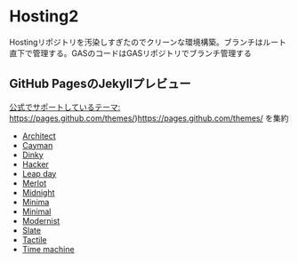 # Hosting2
Hostingリポジトリを汚染しすぎたのでクリーンな環境構築。ブランチはルート直下で管理する。GASのコードはGASリポジトリでブランチ管理する

## GitHub PagesのJekyllプレビュー
[公式でサポートしているテーマ: ](https://pages.github.com/themes/)https://pages.github.com/themes/)https://pages.github.com/themes/ を集約

- [Architect](https://shimajima-eiji.github.io/Hosting_demo_jekyll_Architect/)
- [Cayman](https://shimajima-eiji.github.io/Hosting_demo_jekyll_Cayman/)
- [Dinky](https://shimajima-eiji.github.io/Hosting_demo_jekyll_Dinky/)
- [Hacker](https://shimajima-eiji.github.io/Hosting_demo_jekyll_Hacker/)
- [Leap day](https://shimajima-eiji.github.io/Hosting_demo_jekyll_Leap-day/)
- [Merlot](https://shimajima-eiji.github.io/Hosting_demo_jekyll_Merlot/)
- [Midnight](https://shimajima-eiji.github.io/Hosting_demo_jekyll_Midnight/)
- [Minima](https://shimajima-eiji.github.io/Hosting_demo_jekyll_Minima/)
- [Minimal](https://shimajima-eiji.github.io/Hosting_demo_jekyll_Minimal/)
- [Modernist](https://shimajima-eiji.github.io/Hosting_demo_jekyll_Modernist/)
- [Slate](https://shimajima-eiji.github.io/Hosting_demo_jekyll_Slate/)
- [Tactile](https://shimajima-eiji.github.io/Hosting_demo_jekyll_Tactile/)
- [Time machine](https://shimajima-eiji.github.io/Hosting_demo_jekyll_Time-machine/)
